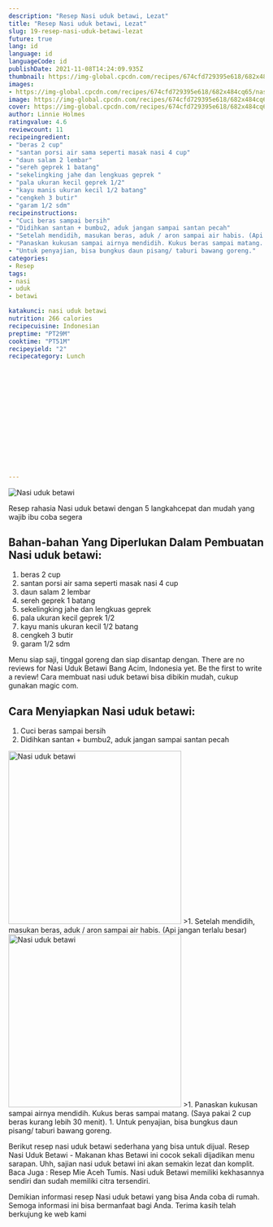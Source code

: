 ```yaml
---
description: "Resep Nasi uduk betawi, Lezat"
title: "Resep Nasi uduk betawi, Lezat"
slug: 19-resep-nasi-uduk-betawi-lezat
future: true
lang: id
language: id
languageCode: id
publishDate: 2021-11-08T14:24:09.935Z 
thumbnail: https://img-global.cpcdn.com/recipes/674cfd729395e618/682x484cq65/nasi-uduk-betawi-foto-resep-utama.webp
images:
- https://img-global.cpcdn.com/recipes/674cfd729395e618/682x484cq65/nasi-uduk-betawi-foto-resep-utama.webp
image: https://img-global.cpcdn.com/recipes/674cfd729395e618/682x484cq65/nasi-uduk-betawi-foto-resep-utama.webp
cover: https://img-global.cpcdn.com/recipes/674cfd729395e618/682x484cq65/nasi-uduk-betawi-foto-resep-utama.webp
author: Linnie Holmes
ratingvalue: 4.6
reviewcount: 11
recipeingredient:
- "beras 2 cup"
- "santan porsi air sama seperti masak nasi 4 cup"
- "daun salam 2 lembar"
- "sereh geprek 1 batang"
- "sekelingking jahe dan lengkuas geprek "
- "pala ukuran kecil geprek 1/2"
- "kayu manis ukuran kecil 1/2 batang"
- "cengkeh 3 butir"
- "garam 1/2 sdm"
recipeinstructions:
- "Cuci beras sampai bersih"
- "Didihkan santan + bumbu2, aduk jangan sampai santan pecah"
- "Setelah mendidih, masukan beras, aduk / aron sampai air habis. (Api jangan terlalu besar)"
- "Panaskan kukusan sampai airnya mendidih. Kukus beras sampai matang. (Saya pakai 2 cup beras kurang lebih 30 menit)."
- "Untuk penyajian, bisa bungkus daun pisang/ taburi bawang goreng."
categories:
- Resep
tags:
- nasi
- uduk
- betawi

katakunci: nasi uduk betawi 
nutrition: 266 calories
recipecuisine: Indonesian
preptime: "PT29M"
cooktime: "PT51M"
recipeyield: "2"
recipecategory: Lunch


     
    
    
    
    
    
    
    
    
    
    
      
    
---
```



![Nasi uduk betawi](https://img-global.cpcdn.com/recipes/674cfd729395e618/682x484cq65/nasi-uduk-betawi-foto-resep-utama.webp)

Resep rahasia Nasi uduk betawi    dengan 5 langkahcepat dan mudah yang wajib ibu coba segera

<!--inarticleads1-->

## Bahan-bahan Yang Diperlukan Dalam Pembuatan Nasi uduk betawi:

1. beras 2 cup
1. santan porsi air sama seperti masak nasi 4 cup
1. daun salam 2 lembar
1. sereh geprek 1 batang
1. sekelingking jahe dan lengkuas geprek 
1. pala ukuran kecil geprek 1/2
1. kayu manis ukuran kecil 1/2 batang
1. cengkeh 3 butir
1. garam 1/2 sdm

Menu siap saji, tinggal goreng dan siap disantap dengan. There are no reviews for Nasi Uduk Betawi Bang Acim, Indonesia yet. Be the first to write a review! Cara membuat nasi uduk betawi bisa dibikin mudah, cukup gunakan magic com. 

<!--inarticleads2-->

## Cara Menyiapkan Nasi uduk betawi:

1. Cuci beras sampai bersih
1. Didihkan santan + bumbu2, aduk jangan sampai santan pecah
<img class="lazyload" data-src="https://img-global.cpcdn.com/steps/e1198eff5ace2c17/160x128cq70/nasi-uduk-betawi-langkah-memasak-2-foto.webp" alt="Nasi uduk betawi" width="340" height="340">
>1. Setelah mendidih, masukan beras, aduk / aron sampai air habis. (Api jangan terlalu besar)
<img class="lazyload" data-src="//assets-global.cpcdn.com/assets/icons/button_play-2c75c40dde080a61004c1f40b05d8f140eaff45d7e9e6481dc71c63d2e7c4909.png" alt="Nasi uduk betawi" width="340" height="340">
>1. Panaskan kukusan sampai airnya mendidih. Kukus beras sampai matang. (Saya pakai 2 cup beras kurang lebih 30 menit).
1. Untuk penyajian, bisa bungkus daun pisang/ taburi bawang goreng.


Berikut resep nasi uduk betawi sederhana yang bisa untuk dijual. Resep Nasi Uduk Betawi - Makanan khas Betawi ini cocok sekali dijadikan menu sarapan. Uhh, sajian nasi uduk betawi ini akan semakin lezat dan komplit. Baca Juga : Resep Mie Aceh Tumis. Nasi uduk Betawi memiliki kekhasannya sendiri dan sudah memiliki citra tersendiri. 

Demikian informasi  resep Nasi uduk betawi   yang bisa Anda coba di rumah. Semoga informasi ini bisa bermanfaat bagi Anda. Terima kasih telah berkujung ke web kami
